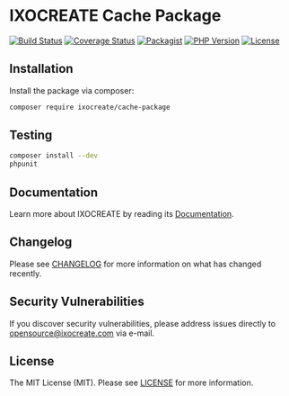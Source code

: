 # IXOCREATE Cache Package

[![Build Status](https://travis-ci.com/ixocreate/cache-package.svg?branch=master)](https://travis-ci.com/ixocreate/cache-package)
[![Coverage Status](https://coveralls.io/repos/github/ixocreate/cache-package/badge.svg?branch=develop)](https://coveralls.io/github/ixocreate/cache-package?branch=develop)
[![Packagist](https://img.shields.io/packagist/v/ixocreate/cache-package.svg)](https://packagist.org/packages/ixocreate/cache-package)
[![PHP Version](https://img.shields.io/packagist/php-v/ixocreate/cache-package.svg)](https://packagist.org/packages/ixocreate/cache-package)
[![License](https://img.shields.io/github/license/ixocreate/cache-package.svg)](LICENSE)

## Installation

Install the package via composer:

```sh
composer require ixocreate/cache-package
```

## Testing

```sh
composer install --dev
phpunit
```

## Documentation

Learn more about IXOCREATE by reading its [Documentation](https://ixocreate.github.io/).

## Changelog

Please see [CHANGELOG](CHANGELOG.md) for more information on what has changed recently.

## Security Vulnerabilities

If you discover security vulnerabilities, please address issues directly to opensource@ixocreate.com via e-mail.

## License

The MIT License (MIT). Please see [LICENSE](LICENSE) for more information.
